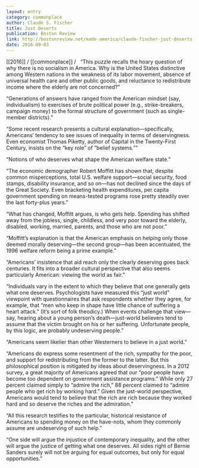 ```yaml
---
layout: entry
category: commonplace
author: Claude S. Fischer
title: Just Deserts
publication: Boston Review
link: http://bostonreview.net/made-america/claude-fischer-just-deserts
date: 2016-09-03
---
```


[[2016]] / [[commonplace]] / 
 
“This puzzle recalls the hoary question of why there is no socialism in America. Why is the United States distinctive among Western nations in the weakness of its labor movement, absence of universal health care and other public goods, and reluctance to redistribute income where the elderly are not concerned?”

“Generations of answers have ranged from the American mindset (say, individualism) to exercises of brute political power (e.g., strike-breakers, campaign money) to the formal structure of government (such as single-member districts).”

“Some recent research presents a cultural explanation—specifically, Americans’ tendency to see issues of inequality in terms of deservingness. Even economist Thomas Piketty, author of Capital in the Twenty-First Century, insists on the “key role” of “belief systems.””

“Notions of who deserves what shape the American welfare state.”

“The economic demographer Robert Moffitt has shown that, despite common misperceptions, total U.S. welfare support—social security, food stamps, disability insurance, and so on—has not declined since the days of the Great Society. Even bracketing health expenditures, per capita government spending on means-tested programs rose pretty steadily over the last forty-plus years.”

“What has changed, Moffitt argues, is who gets help. Spending has shifted away from the jobless, single, childless, and very poor toward the elderly, disabled, working, married, parents, and those who are not poor.”

“Moffitt’s explanation is that the American emphasis on helping only those deemed morally deserving—the second group—has been accentuated, the 1996 welfare reform being a prime example.”

“Americans’ insistence that aid reach only the clearly deserving goes back centuries. It fits into a broader cultural perspective that also seems particularly American: viewing the world as fair.”

“Individuals vary in the extent to which they believe that one generally gets what one deserves. Psychologists have measured this “just world” viewpoint with questionnaires that ask respondents whether they agree, for example, that “men who keep in shape have little chance of suffering a heart attack.” (It’s sort of folk theodicy.) When events challenge that view—say, hearing about a young person’s death—just-world believers tend to assume that the victim brought on his or her suffering. Unfortunate people, by this logic, are probably undeserving people.”

“Americans seem likelier than other Westerners to believe in a just world.”

“Americans do express some resentment of the rich, sympathy for the poor, and support for redistributing from the former to the latter. But this philosophical position is mitigated by ideas about deservingness. In a 2012 survey, a great majority of Americans agreed that our “poor people have become too dependent on government assistance programs.” While only 27 percent claimed simply to “admire the rich,” 88 percent claimed to “admire people who get rich by working hard.” Given the just-world perspective, Americans would tend to believe that the rich are rich because they worked hard and so deserve the riches and the admiration.”

“All this research testifies to the particular, historical resistance of Americans to spending money on the have-nots, whom they commonly assume are undeserving of such help.”

“One side will argue the injustice of contemporary inequality, and the other will argue the justice of getting what one deserves. All sides right of Bernie Sanders surely will not be arguing for equal outcomes, but only for equal opportunities.”

